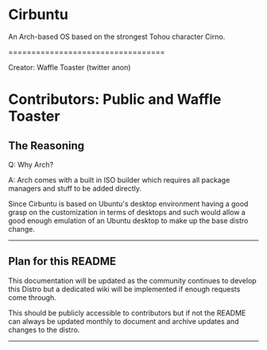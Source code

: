 # Cirbuntu
An Arch-based OS based on the strongest Tohou character Cirno.

==================================

Creator: Waffle Toaster (twitter anon)

Contributors: Public and Waffle Toaster
==================================

The Reasoning
------------------------------------

Q: Why Arch?

A: Arch comes with a built in ISO builder which requires all package managers and stuff to be added directly.

Since Cirbuntu is based on Ubuntu's desktop environment having a good grasp on the customization in terms of desktops and such would allow a good enough emulation of an Ubuntu desktop to make up the base distro change.

----------------------------------

Plan for this README
----------------------------------

This documentation will be updated as the community continues to develop this Distro but a dedicated wiki will be implemented if enough requests come through.

This should be publicly accessible to contributors but if not the README can always be updated monthly to document and archive updates and changes to the distro.

----------------------------------
